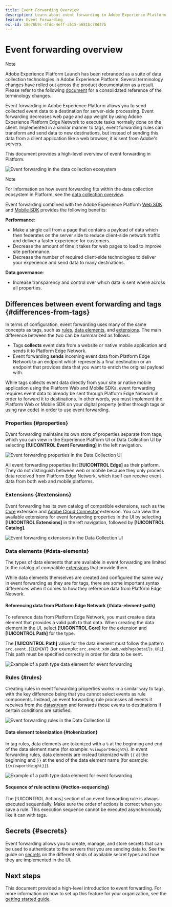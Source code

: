 ```yaml
---
title: Event Forwarding Overview
description: Learn about event forwarding in Adobe Experience Platform, which allows you to use the Platform Edge Network to execute tasks without changing your tag implementation.
feature: Event Forwarding
exl-id: 18e76b9c-4fdd-4eff-a515-a681bc78d37b
---
```

# Event forwarding overview

>[!NOTE]
>
>Adobe Experience Platform Launch has been rebranded as a suite of data collection technologies in Adobe Experience Platform. Several terminology changes have rolled out across the product documentation as a result. Please refer to the following [document](../../term-updates.md) for a consolidated reference of the terminology changes.

Event forwarding in Adobe Experience Platform allows you to send collected event data to a destination for server-side processing. Event forwarding decreases web page and app weight by using Adobe Experience Platform Edge Network to execute tasks normally done on the client. Implemented in a similar manner to tags, event forwarding rules can transform and send data to new destinations, but instead of sending this data from a client application like a web browser, it is sent from Adobe's servers.

This document provides a high-level overview of event forwarding in Platform.

![Event forwarding in the data collection ecosystem](../../../collection/images/home/event-forwarding.png)

>[!NOTE]
>
>For information on how event forwarding fits within the data collection ecosystem in Platform, see the [data collection overview](../../../collection/home.md).

Event forwarding combined with the Adobe Experience Platform [Web SDK](../../../edge/home.md) and [Mobile SDK](https://aep-sdks.gitbook.io/docs/) provides the following benefits:

**Performance**:

* Make a single call from a page that contains a payload of data which then federates on the server side to reduce client-side network traffic and deliver a faster experience for customers.
* Decrease the amount of time it takes for web pages to load to improve site performance.
* Decrease the number of required client-side technologies to deliver your experience and send data to many destinations.

**Data governance**:

* Increase transparency and control over which data is sent where across all properties.

## Differences between event forwarding and tags {#differences-from-tags}

In terms of configuration, event forwarding uses many of the same concepts as tags, such as [rules](../managing-resources/rules.md), [data elements](../managing-resources/data-elements.md), and [extensions](../managing-resources/extensions/overview.md). The main difference between the two can be summarized as follows: 

* Tags **collects** event data from a website or native mobile application and sends it to Platform Edge Network.
* Event forwarding **sends** incoming event data from Platform Edge Network to an endpoint which represents a final destination or an endpoint that provides data that you want to enrich the original payload with.

While tags collects event data directly from your site or native mobile application using the Platform Web and Mobile SDKs, event forwarding requires event data to already be sent through Platform Edge Network in order to forward it to destinations. In other words, you must implement the Platform Web or Mobile SDK on your digital property (either through tags or using raw code) in order to use event forwarding.

### Properties {#properties}

Event forwarding maintains its own store of properties separate from tags, which you can view in the Experience Platform UI or Data Collection UI by selecting **[!UICONTROL Event Forwarding]** in the left navigation.

![Event forwarding properties in the Data Collection UI](../../images/ui/event-forwarding/overview/properties.png)

All event forwarding properties list **[!UICONTROL Edge]** as their platform. They do not distinguish between web or mobile because they only process data received from Platform Edge Network, which itself can receive event data from both web and mobile platforms.

### Extensions {#extensions}

Event forwarding has its own catalog of compatible extensions, such as the [Core](../../extensions/client/core/event-forwarding.md) extension and [Adobe Cloud Connector](../../extensions/client/cloud-connector/overview.md) extension. You can view the available extensions for event forwarding properties in the UI by selecting **[!UICONTROL Extensions]** in the left navigation, followed by **[!UICONTROL Catalog]**.

![Event forwarding extensions in the Data Collection UI](../../images/ui/event-forwarding/overview/extensions.png)

### Data elements {#data-elements}

The types of data elements that are available in event forwarding are limited to the catalog of compatible [extensions](#extensions) that provide them.

While data elements themselves are created and configured the same way in event forwarding as they are for tags, there are some important syntax differences when it comes to how they reference data from Platform Edge Network.

#### Referencing data from Platform Edge Network {#data-element-path}
    
To reference data from Platform Edge Network, you must create a data element that provides a valid path to that data. When creating the data element in the UI, select **[!UICONTROL Core]** for the extension and **[!UICONTROL Path]** for the type.

The **[!UICONTROL Path]** value for the data element must follow the pattern `arc.event.{ELEMENT}` (for example: `arc.event.xdm.web.webPageDetails.URL`). This path must be specified correctly in order for data to be sent.

![Example of a path type data element for event forwarding](../../images/ui/event-forwarding/overview/data-reference.png)

### Rules {#rules}

Creating rules in event forwarding properties works in a similar way to tags, with the key difference being that you cannot select events as rule components. Instead, an event forwarding rule processes all events it receives from the [datastream](../../../edge/datastreams/overview.md) and forwards those events to destinations if certain conditions are satisfied.

![Event forwarding rules in the Data Collection UI](../../images/ui/event-forwarding/overview/rules.png)

#### Data element tokenization {#tokenization}

In tag rules, data elements are tokenized with a `%` at the beginning and end of the data element name (for example: `%viewportHeight%`). In event forwarding rules, data elements are instead tokenized with `{{` at the beginning and `}}` at the end of the data element name (for example: `{{viewportHeight}}`).

![Example of a path type data element for event forwarding](../../images/ui/event-forwarding/overview/tokenization.png)

#### Sequence of rule actions {#action-sequencing}

The [!UICONTROL Actions] section of an event forwarding rule is always executed sequentially. Make sure the order of actions is correct when you save a rule. This execution sequence cannot be executed asynchronously like it can with tags.

## Secrets {#secrets}

Event forwarding allows you to create, manage, and store secrets that can be used to authenticate to the servers that you are sending data to. See the guide on [secrets](./secrets.md) on the different kinds of available secret types and how they are implemented in the UI.

## Next steps

This document provided a high-level introduction to event forwarding. For more information on how to set up this feature for your organization, see the [getting started guide](./getting-started.md).
